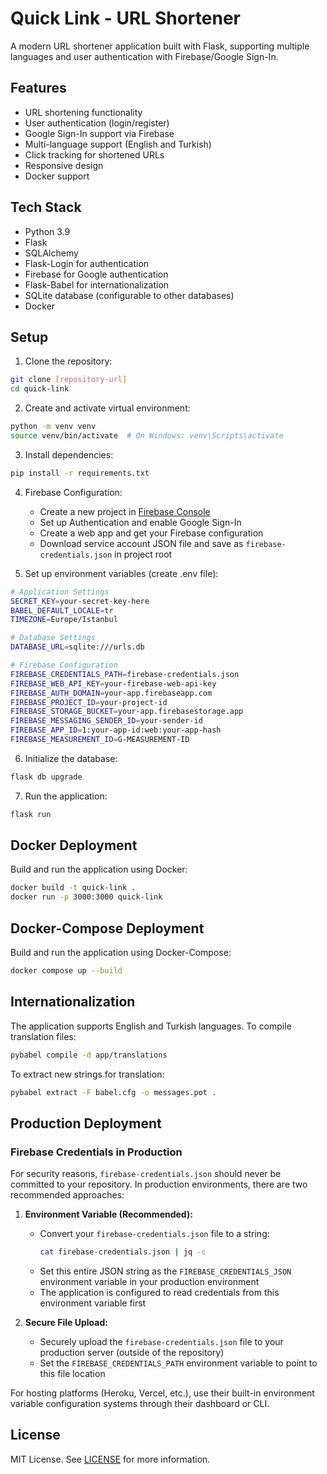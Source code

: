 # Quick Link - URL Shortener

A modern URL shortener application built with Flask, supporting multiple languages and user authentication with Firebase/Google Sign-In.

## Features

- URL shortening functionality
- User authentication (login/register)
- Google Sign-In support via Firebase
- Multi-language support (English and Turkish)
- Click tracking for shortened URLs
- Responsive design
- Docker support

## Tech Stack

- Python 3.9
- Flask
- SQLAlchemy
- Flask-Login for authentication
- Firebase for Google authentication
- Flask-Babel for internationalization
- SQLite database (configurable to other databases)
- Docker

## Setup

1. Clone the repository:
```bash
git clone [repository-url]
cd quick-link
```

2. Create and activate virtual environment:
```bash
python -m venv venv
source venv/bin/activate  # On Windows: venv\Scripts\activate
```

3. Install dependencies:
```bash
pip install -r requirements.txt
```

4. Firebase Configuration:
   - Create a new project in [Firebase Console](https://console.firebase.google.com/)
   - Set up Authentication and enable Google Sign-In
   - Create a web app and get your Firebase configuration
   - Download service account JSON file and save as `firebase-credentials.json` in project root

5. Set up environment variables (create .env file):
```bash
# Application Settings
SECRET_KEY=your-secret-key-here
BABEL_DEFAULT_LOCALE=tr
TIMEZONE=Europe/Istanbul

# Database Settings
DATABASE_URL=sqlite:///urls.db

# Firebase Configuration
FIREBASE_CREDENTIALS_PATH=firebase-credentials.json
FIREBASE_WEB_API_KEY=your-firebase-web-api-key
FIREBASE_AUTH_DOMAIN=your-app.firebaseapp.com
FIREBASE_PROJECT_ID=your-project-id
FIREBASE_STORAGE_BUCKET=your-app.firebasestorage.app
FIREBASE_MESSAGING_SENDER_ID=your-sender-id
FIREBASE_APP_ID=1:your-app-id:web:your-app-hash
FIREBASE_MEASUREMENT_ID=G-MEASUREMENT-ID
```

6. Initialize the database:
```bash
flask db upgrade
```

7. Run the application:
```bash
flask run
```

## Docker Deployment

Build and run the application using Docker:

```bash
docker build -t quick-link .
docker run -p 3000:3000 quick-link
```

## Docker-Compose Deployment

Build and run the application using Docker-Compose:

```bash
docker compose up --build
```

## Internationalization

The application supports English and Turkish languages. To compile translation files:

```bash
pybabel compile -d app/translations
```

To extract new strings for translation:

```bash
pybabel extract -F babel.cfg -o messages.pot .
```

## Production Deployment

### Firebase Credentials in Production

For security reasons, `firebase-credentials.json` should never be committed to your repository. In production environments, there are two recommended approaches:

1. **Environment Variable (Recommended):**
   - Convert your `firebase-credentials.json` file to a string:
     ```bash
     cat firebase-credentials.json | jq -c
     ```
   - Set this entire JSON string as the `FIREBASE_CREDENTIALS_JSON` environment variable in your production environment
   - The application is configured to read credentials from this environment variable first

2. **Secure File Upload:**
   - Securely upload the `firebase-credentials.json` file to your production server (outside of the repository)
   - Set the `FIREBASE_CREDENTIALS_PATH` environment variable to point to this file location

For hosting platforms (Heroku, Vercel, etc.), use their built-in environment variable configuration systems through their dashboard or CLI.

## License

MIT License. See [LICENSE](LICENSE) for more information.